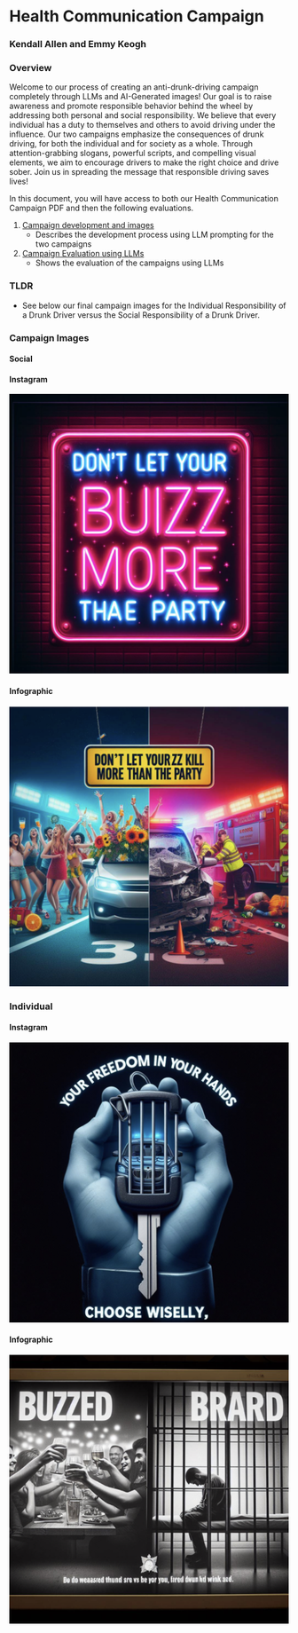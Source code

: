 # Health Communication Campaign

### Kendall Allen and Emmy Keogh


### Overview

Welcome to our process of creating an anti-drunk-driving campaign completely through LLMs and AI-Generated images! Our goal is to raise awareness and promote responsible behavior behind the wheel by addressing both personal and social responsibility. We believe that every individual has a duty to themselves and others to avoid driving under the influence. Our two campaigns emphasize the consequences of drunk driving, for both the individual and for society as a whole. Through attention-grabbing slogans, powerful scripts, and compelling visual elements, we aim to encourage drivers to make the right choice and drive sober. Join us in spreading the message that responsible driving saves lives!

In this document, you will have access to both our Health Communication Campaign PDF and then the following evaluations. 

1. [Campaign development and images](COMM_Health_Campaign.pdf)
   - Describes the development process using LLM prompting for the two campaigns
3. [Campaign Evaluation using LLMs](Comm_Campaign_Evaluations.pdf)
   - Shows the evaluation of the campaigns using LLMs

### TLDR
* See below our final campaign images for the Individual Responsibility of a Drunk Driver versus the Social Responsibility of a Drunk Driver.


### Campaign Images

#### Social



#### Instagram
![](socialinstagram.png)

#### Infographic
![](socialinfographic.png)

### Individual

#### Instagram
![](individualinstagram.png)

#### Infographic
![](individualinfographic.png)
